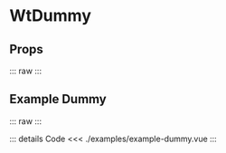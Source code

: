 <script setup>
import Docs from './wt-dummy-docs.vue';
import ExampleDummy from './examples/example-dummy.vue';
</script>

# WtDummy

## Props
::: raw
<Docs/>
:::

## Example Dummy
::: raw
<ExampleDummy/>
:::

::: details Code
<<< ./examples/example-dummy.vue
:::

